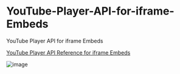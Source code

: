 # YouTube-Player-API-for-iframe-Embeds
YouTube Player API for iframe Embeds 


[YouTube Player API Reference for iframe Embeds](https://developers.google.com/youtube/iframe_api_reference)

![image](https://github.com/user-attachments/assets/b3b95d6b-bbb4-4de2-98c9-52cb9ddeba55)
